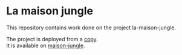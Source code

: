 # La maison jungle

This repository contains work done on the project la-maison-jungle.

The project is deployed from a [copy](https://github.com/E-IckArt/maison-jungle).  
It is available on [maison-jungle](https://e-ickart.github.io/maison-jungle).

